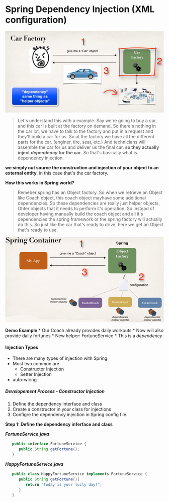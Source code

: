 # Spring Dependency Injection (XML configuration)
   ![](images/dpixml_01.jpg)
   
   > Let's understand this with a example.
   > Say we're going to buy a car, and this car is built at the factory on demand.
   > So there's nothing in the car lot, we have to talk to the factory and put in a request and they'll build a car for us.
   > So at the factory we have all the different parts for the car. (enginer, tire, seat, etc.)
   > And technicians will assemble the car for us and deliver us the final car.
   > **so they actually inject *dependency* for the car**.
   > So that's basically what is dependency injection.

   **we simply out source the construction and injection of your object to an external entity.**
     in this case that's the car factory.

   
   **How this works in Spring world?**
   > Remeber spring has an Object factory.
   > So when we retrieve an Object like Coach object, this coach object mayhave some additional dependencies.
   > So these dependencies are really just helper objects, Ohter objects that it needs to perform it's operation.
   > So instead of developer having manually build the coach object and all it's dependencies the spring framework or the spring factory will actually do this.
   > So just like the car that's ready to drive, here we get an Object that's ready to use.
   
   ![](images/dpixml_02.png)
   
   
   **Demo Example**
      * Our Coach already provides daily workouts
      * Now will also provide daily fortunes
         * New helper: FortuneService
         * This is a *dependency*
   
  #### Injection Types
   * There are many types of injection with Spring.
   * Most two common are
      * Constructor Injection
      * Setter Injection
   * auto-wiring
   
  ##### Developement Process - Constructor Injection
   1. Define the dependency interface and class
   2. Create a constructor in your class for injections
   3. Configre the dependency injection in Spring config file.
   
   **Step 1: Define the dependency inferface and class**
   
   ***FortuneService.java***
   ```Java
      public interface FortuneService {
         public String getFortune();
      }
   ```
   ***HappyFortuneService.java***
   ```Java
      public class HappyFortuneService implements FortuneService {
         public String getFortune(){
            return "Today is your lucly day!";
         }
      }
   ```
